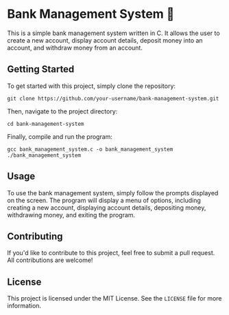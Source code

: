 
# Bank Management System 🏦

This is a simple bank management system written in C. It allows the user to create a new account, display account details, deposit money into an account, and withdraw money from an account.

## Getting Started

To get started with this project, simply clone the repository:

```
git clone https://github.com/your-username/bank-management-system.git
```

Then, navigate to the project directory:

```
cd bank-management-system
```

Finally, compile and run the program:

```
gcc bank_management_system.c -o bank_management_system
./bank_management_system
```

## Usage

To use the bank management system, simply follow the prompts displayed on the screen. The program will display a menu of options, including creating a new account, displaying account details, depositing money, withdrawing money, and exiting the program.

## Contributing

If you'd like to contribute to this project, feel free to submit a pull request. All contributions are welcome!

## License

This project is licensed under the MIT License. See the `LICENSE` file for more information.
